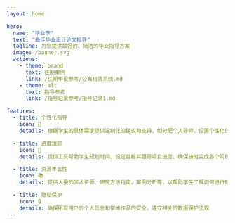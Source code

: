 ```yaml
---
layout: home

hero:
  name: "毕业季"
  text: "最佳毕业设计论文指导"
  tagline: 为您提供最好的、简洁的毕业指导方案
  image: /banner.svg
  actions:
    - theme: brand
      text: 往期案例
      link: /往期毕设参考/公寓租赁系统.md
    - theme: alt
      text: 指导参考
      link: /指导记录参考/指导记录1.md

features:
  - title: 个性化指导
    icon: 🎯
    details: 根据学生的具体需求提供定制化的建议和支持，如分配个人导师，设置个性化的学习路径等

  - title: 进度跟踪
    icon: 📅
    details: 提供工具帮助学生规划时间、设定目标并跟踪项目进度，确保按时完成各个阶段的任务

  - title: 资源丰富性
    icon: 📚
    details: 提供大量的学术资源、研究方法指南、案例分析等，以帮助学生了解如何进行研究和撰写论文

  - title: 隐私保护
    icon: 🔒
    details: 确保所有用户的个人信息和学术作品的安全，遵守相关的数据保护法规
---
```


